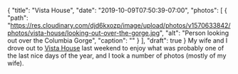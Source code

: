 {
  "title": "Vista House",
  "date": "2019-10-09T07:50:39-07:00",
  "photos": [
    {
      "path": "https://res.cloudinary.com/djd6kxozp/image/upload/photos/v1570633842/photos/vista-house/looking-out-over-the-gorge.jpg",
      "alt": "Person looking out over the Columbia Gorge",
      "caption": ""
    }
  ],
  "draft": true
}
My wife and I drove out to [Vista House](http://www.vistahouse.com/) last
weekend to enjoy what was probably one of the last nice days of the year, and
I took a number of photos (mostly of my wife).